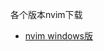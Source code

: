 各个版本nvim下载
- [nvim windows版](https://github.com/heal2017/nvim/releases/download/latest/nvim-win64.msi)
